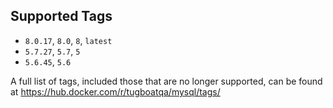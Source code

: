 ## Supported Tags

* `8.0.17`, `8.0`, `8`, `latest`
* `5.7.27`, `5.7`, `5`
* `5.6.45`, `5.6`

A full list of tags, included those that are no longer supported, can be found at
https://hub.docker.com/r/tugboatqa/mysql/tags/
